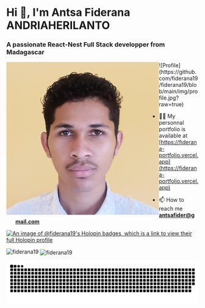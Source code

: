 <p>
<p>
<h1 align="left">Hi 👋, I'm Antsa Fiderana ANDRIAHERILANTO</h1>
<h3 align="left">A passionate React-Nest Full Stack developper from Madagascar</h3>
</p>
<img align="left" src="https://github.com/fiderana19/fiderana19/blob/main/img/profile.jpg?raw=true" alt="profile" width=400 />
<p>
![Profile](https://github.com/fiderana19/fiderana19/blob/main/img/profile.jpg?raw=true)
</p>
</p>

- 👨‍💻 My personnal portfolio is available at [https://fiderana-portfolio.vercel.app](https://fiderana-portfolio.vercel.app)

- 📫 How to reach me **antsafider@gmail.com**

[![An image of @fiderana19's Holopin badges, which is a link to view their full Holopin profile](https://holopin.me/fiderana19)](https://holopin.io/@fiderana19)

<p><img align="left" src="https://github-readme-stats.vercel.app/api/top-langs?username=fiderana19&show_icons=true&locale=en&layout=compact" alt="fiderana19" /></p>

<p>&nbsp;<img align="center" src="https://github-readme-stats.vercel.app/api?username=fiderana19&show_icons=true&locale=en" alt="fiderana19" /></p>

<picture>
  <source media="(prefers-color-scheme: dark)" srcset="https://raw.githubusercontent.com/tokyRT/tokyRT/output/github-contribution-grid-snake-dark.svg" />
  <source media="(prefers-color-scheme: light)" srcset="https://raw.githubusercontent.com/tokyRT/tokyRT/output/github-contribution-grid-snake.svg" />
  <img alt="github-snake" src="https://raw.githubusercontent.com/tokyRT/tokyRT/output/github-contribution-grid-snake.svg" />
</picture>